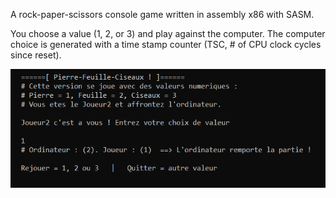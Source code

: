 A rock-paper-scissors console game written in assembly x86 with SASM.

You choose a value (1, 2, or 3) and play against the computer.
The computer choice is generated with a time stamp counter (TSC, # of CPU clock cycles since reset).

![asm-preview](asm-preview.png)